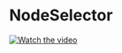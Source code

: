 # NodeSelector


[![Watch the video](https://cdn.journaldev.com/wp-content/uploads/2021/04/Kubernetes-nodeSelector-label.png)](https://youtu.be/oJygtTXP5Mc)
